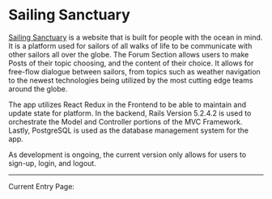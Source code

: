 # Sailing Sanctuary


[Sailing Sanctuary](https://sailing-anarchy.herokuapp.com/#/ "SailingSanctuary") is a website that is built for people with the ocean in mind.  It is a platform used for sailors of all walks of life to be communicate with other sailors all over the globe.  The Forum Section allows users to make Posts of their topic choosing, and the content of their choice.  It allows for free-flow dialogue between sailors, from topics such as weather navigation to the newest technologies being utilized by the most cutting edge teams around the globe. 

The app utilizes React Redux in the Frontend to be able to maintain and update state for platform. In the backend, Rails Version 5.2.4.2 is used to orchestrate the Model and Controller portions of the MVC Framework.  Lastly, PostgreSQL is used as the database management system for the app. 

As development is ongoing, the current version only allows for users to sign-up, login, and logout.
____________________________________________________________________________________________________

Current Entry Page:

